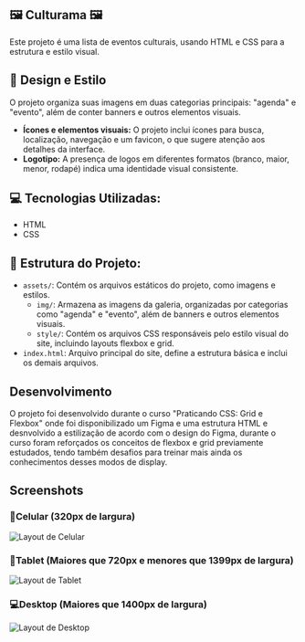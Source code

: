 ## 🖼️ Culturama 🖼️

Este projeto é uma lista de eventos culturais, usando HTML e CSS para a estrutura e estilo visual. 

## 🎨 Design e Estilo

O projeto organiza suas imagens em duas categorias principais: "agenda" e "evento", além de conter banners e outros elementos visuais. 

- **Ícones e elementos visuais:** O projeto inclui ícones para busca, localização, navegação e um favicon, o que sugere atenção aos detalhes da interface.
- **Logotipo:** A presença de logos em diferentes formatos (branco, maior, menor, rodapé) indica uma identidade visual consistente.

## 💻 Tecnologias Utilizadas:

- HTML
- CSS

## 📂 Estrutura do Projeto:

- `assets/`: Contém os arquivos estáticos do projeto, como imagens e estilos.
    - `img/`: Armazena as imagens da galeria, organizadas por categorias como "agenda" e "evento", além de banners e outros elementos visuais.
    - `style/`: Contém os arquivos CSS responsáveis pelo estilo visual do site, incluindo layouts flexbox e grid.
- `index.html`: Arquivo principal do site, define a estrutura básica e inclui os demais arquivos. 

## Desenvolvimento

O projeto foi desenvolvido durante o curso "Praticando CSS: Grid e Flexbox" onde foi disponibilizado um Figma e uma estrutura HTML e desnvolvido a estilização de acordo com o design do Figma, durante o curso foram reforçados os conceitos de flexbox e grid previamente estudados, tendo também desafios para treinar mais ainda os conhecimentos desses modos de display.

## Screenshots

### 📱Celular (320px de largura)
<img src="https://imgur.com/fA1jFEs.jpg" alt="Layout de Celular">

### 📱Tablet (Maiores que 720px e menores que 1399px de largura)
<img src="https://imgur.com/9IK7tgI.jpg" alt="Layout de Tablet">

### 💻Desktop (Maiores que 1400px de largura)
<img src="https://imgur.com/LCKrOam.jpg" alt="Layout de Desktop">
